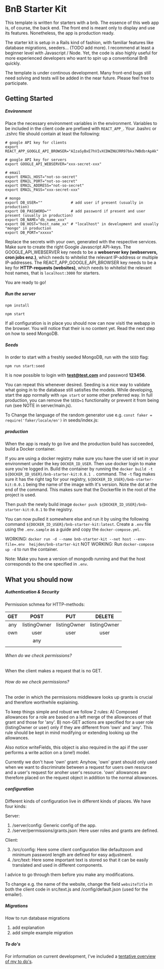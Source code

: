 # BnB Starter Kit

This template is written for starters with a bnb. The essence of this web app is, of course, the back end. The front end is meant only to display and use its features. Nonetheless, the app is production ready.

The starter kit is setup in a Rails kind of fashion, with familiar features like database migrations, seeders... (TODO add more). I recommend at least a beginner level with Javascript / Node. Yet, the code is also highly useful for more experienced developers who want to spin up a conventional BnB quickly.

The template is under continous development. Many front-end bugs still need solving and tests will be added in the near future. Please feel free to participate.

## Getting Started

##### Environment

Place the necessary environment variables in the environment. Variables to be included in the client code are prefixed with `REACT_APP_`. Your .bashrc or .zshrc file should contain at least the following:

```
# google API key for clients
export REACT_APP_GOOGLE_API_BROWSER="AIzaSyBxE7hVIvXCDWZNUJRR97bkx7WBdbrApAk"

# google API key for servers
export GOOGLE_API_WEBSERVER="xxx-secret-xxx"

# email
export EMAIL_HOST="not-so-secret"
export EMAIL_PORT="not-so-secret"
export EMAIL_ADDRESS="not-so-secret"
export EMAIL_PASS="xxx-secret-xxx"

# mongo
export DB_USER=""             # add user if present (usually in production)
export DB_PASSWORD=""         # add password if present and user present (usually in production)
export DB_NAME="db_name_xxx"
export DB_HOST="host_name_xx" # "localhost" in development and usually "mongo" in production
export DB_PORT="xxxxx"

```

Replace the secrets with your own, generated with the respective services. Make sure to create the right Google Javascript API-keys. The GOOGLE_API_WEBSERVER key needs to be a **webserver key (webservers, cron jobs enz.)**, which needs to whitelist the relevant IP-address or multiple IP-addresses. The REACT_APP_GOOGLE_API_BROWSER key needs to be a key for **HTTP-requests (websites)**, which needs to whitelist the relevant host names, that is `localhost:3000` for starters.

You are ready to go!

##### Run the server

`npm install`

`npm start`

If all configuration is in place you should now can now visiti the webapp in the browser. You will notice that their is no content yet. Read the next step on how to seed MongoDB.

##### Seeds

In order to start with a freshly seeded MongoDB, run with the `SEED` flag:

`npm run start:seed`

It is now possible to login with **test@test.com** and password **123456**.

You can repeat this whenever desired. Seeding is a nice way to validate what going in to the database still satisfies the models. While developing, start the app normally with `npm start` or some other preferred way. In full production, you can remove the `SEED=1` functionality or prevent it from being run (see NOTE in server/main.js).

To Change the language of the random generator use e.g. `const faker = require('faker/locale/en')` in seeds/index.js:

##### production

When the app is ready to go live and the production build has succeeded, build a Docker container.

If you are using a docker registry make sure you have the user id set in your environment under the key `DOCKER_ID_USER`. Then use docker login to make sure you're logged in. Build the container by running the `docker build -t ${DOCKER_ID_USER}/bnb-starter-kit:0.0.1 .` command. The `-t` flag makes sure it has the right tag for your registry, `${DOCKER_ID_USER}/bnb-starter-kit:0.0.1` being the name of the image with it's version. Note the dot at the end of the command. This makes sure that the Dockerfile in the root of the project is used.

Then push the newly build image `docker push ${DOCKER_ID_USER}/bnb-starter-kit:0.0.1` to the registry.

You can now pulled it somewhere else and run it by using the following command `${DOCKER_ID_USER}/bnb-starter-kit:latest`. Create a `.env` file using the `.env.sample` as a guide and copy the `docker-compose.yml`.

WORKING: `docker run -d --name bnb-starter-kit --net host --env-file=.env  heijden/bnb-starter-kit`
NOT WORKING: Run `docker-compose up -d` to run the container.

Note: Make you have a version of mongodb running and that the host corresponds to the one specified in `.env`.

## What you should now

##### Authentication & Security

Permission schmea for HTTP-methods:

|   GET   | POST         | PUT          | DELETE       |
|:-------:|:------------:|:------------:|:------------:|
|   any   | listingOwner | listingOwner | listingOwner |
|   own   | user         | user         | user         |
|         | any          |              |              |
|         |              |              |              |

###### When do we check permissions?
When the client makes a request that is no GET.

###### How do we check permissions?
The order in which the permissions middleware looks up grants is crucial and therefore worthwhile explaining.

To keep things simple and robust we follow 2 rules:
A) Composed allowances for a role are based on a left merge of the allowances of that grant and those for 'any'.
B) non-GET actions are specified for a user role (listingOwner or user) only if they are different from 'own' and 'any'. This rule should be kept in mind modifying or extending looking up the allowances.

Also notice writeFields, this object is also required in the api if the user performs a write action on a (one!) model.

Currently we don't have 'own' grant:
Anyhow, 'own' grant should only used when we want to discriminate between a request for users own resource and a user's request for anoher user's resource. 'own' allowances are therefore placed on the request object in addition to the normal allowances.


##### configuration

Different kinds of configuration live in different kinds of places. We have four kinds:

Server:

1) /server/config: Generic config of the app.
2) /server/permissions/grants.json: Here user roles and grants are defined.

Client:

3) /src/config: Here some client configuration like defaultzoom and minimum password length are defined for easy adjustment.
4) /src/text: Here some important text is stored so that it can be easily translated and used in different components.

I advice to go through them before you make any modifications.

To change e.g. the name of the website, change the field `websiteTitle` in both the client code in src/text.js and /config/default.json (used for the emailer).

##### Migrations

How to run database migrations
1) add explanation
2) add simple example migration

##### To do's

For information on current development, I've included a [tentative overview of my to do's](https://github.com/MidnightP/bnb-starter-kit/blob/master/TODO.md).
